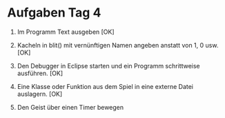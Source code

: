  
# Aufgaben Tag 4

1. Im Programm Text ausgeben [OK]

2. Kacheln in blit() mit vernünftigen Namen angeben anstatt von 1, 0 usw. [OK]

4. Den Debugger in Eclipse starten und ein Programm schrittweise ausführen. [OK]

5. Eine Klasse oder Funktion aus dem Spiel in eine externe Datei auslagern. [OK]

6. Den Geist über einen Timer bewegen
